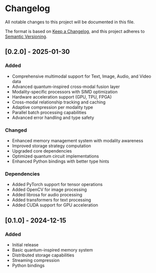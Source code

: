 # Changelog

All notable changes to this project will be documented in this file.

The format is based on [Keep a Changelog](https://keepachangelog.com/en/1.0.0/),
and this project adheres to [Semantic Versioning](https://semver.org/spec/v2.0.0.html).

## [0.2.0] - 2025-01-30

### Added
- Comprehensive multimodal support for Text, Image, Audio, and Video data
- Advanced quantum-inspired cross-modal fusion layer
- Modality-specific processors with SIMD optimization
- Hardware acceleration support (GPU, TPU, FPGA)
- Cross-modal relationship tracking and caching
- Adaptive compression per modality type
- Parallel batch processing capabilities
- Advanced error handling and type safety

### Changed
- Enhanced memory management system with modality awareness
- Improved storage strategy computation
- Upgraded core dependencies
- Optimized quantum circuit implementations
- Enhanced Python bindings with better type hints

### Dependencies
- Added PyTorch support for tensor operations
- Added OpenCV for image processing
- Added librosa for audio processing
- Added transformers for text processing
- Added CUDA support for GPU acceleration

## [0.1.0] - 2024-12-15

### Added
- Initial release
- Basic quantum-inspired memory system
- Distributed storage capabilities
- Streaming compression
- Python bindings
